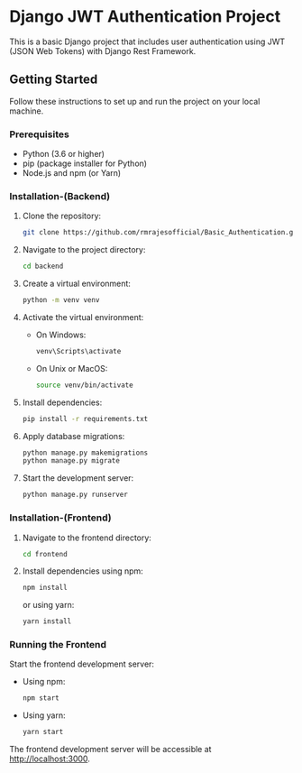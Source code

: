 # Django JWT Authentication Project

This is a basic Django project that includes user authentication using JWT (JSON Web Tokens) with Django Rest Framework.

## Getting Started

Follow these instructions to set up and run the project on your local machine.

### Prerequisites

- Python (3.6 or higher)
- pip (package installer for Python)
- Node.js and npm (or Yarn)

### Installation-(Backend)

1. Clone the repository:

    ```bash
    git clone https://github.com/rmrajesofficial/Basic_Authentication.git
    ```

2. Navigate to the project directory:

    ```bash
    cd backend
    ```

3. Create a virtual environment:

    ```bash
    python -m venv venv
    ```

4. Activate the virtual environment:

    - On Windows:

        ```bash
        venv\Scripts\activate
        ```

    - On Unix or MacOS:

        ```bash
        source venv/bin/activate
        ```

5. Install dependencies:

    ```bash
    pip install -r requirements.txt
    ```

6. Apply database migrations:

    ```bash
    python manage.py makemigrations
    python manage.py migrate
    ```
7. Start the development server:

     ```bash
    python manage.py runserver
    ```

### Installation-(Frontend)

1. Navigate to the frontend directory:

    ```bash
    cd frontend
    ```

2. Install dependencies using npm:

    ```bash
    npm install
    ```

   or using yarn:

    ```bash
    yarn install
    ```

### Running the Frontend

Start the frontend development server:

- Using npm:

    ```bash
    npm start
    ```

- Using yarn:

    ```bash
    yarn start
    ```

The frontend development server will be accessible at [http://localhost:3000](http://localhost:3000).



